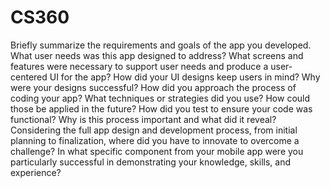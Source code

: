 # CS360
Briefly summarize the requirements and goals of the app you developed. What user needs was this app designed to address?
What screens and features were necessary to support user needs and produce a user-centered UI for the app? How did your UI designs keep users in mind? Why were your designs successful?
How did you approach the process of coding your app? What techniques or strategies did you use? How could those be applied in the future?
How did you test to ensure your code was functional? Why is this process important and what did it reveal?
Considering the full app design and development process, from initial planning to finalization, where did you have to innovate to overcome a challenge?
In what specific component from your mobile app were you particularly successful in demonstrating your knowledge, skills, and experience?
